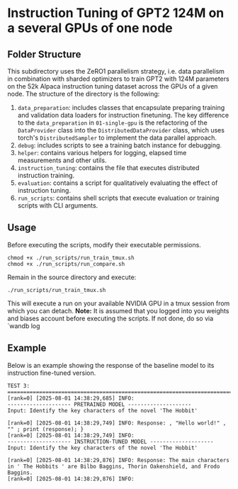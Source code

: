 # Instruction Tuning of GPT2 124M on a several GPUs of one node

## Folder Structure
This subdirectory uses the ZeRO1 parallelism strategy, i.e. data parallelism in combination with sharded optimizers to train GPT2 with 124M parameters on the 52k Alpaca instruction tuning dataset across the GPUs of a given node. 
The structure of the directory is the following:
1. `data_preparation`: includes classes that encapsulate preparing training and validation data loaders for instruction finetuning. The key difference to the `data_preparation` in `01-single-gpu` is the refactoring of the `DataProvider` class into the `DistributedDataProvider` class, which uses torch's `DistributedSampler` to implement the data parallel approach. 
2. `debug`: includes scripts to see a training batch instance for debugging. 
3. `helper`: contains various helpers for logging, elapsed time measurements and other utils.
4. `instruction_tuning`: contains the file that executes distributed instruction training.
5. `evaluation`: contains a script for qualitatively evaluating the effect of instruction tuning.
6. `run_scripts`: contains shell scripts that execute evaluation or training scripts with CLI arguments.

## Usage
Before executing the scripts, modify their executable permissions. 
```
chmod +x ./run_scripts/run_train_tmux.sh
chmod +x ./run_scripts/run_compare.sh
```

Remain in the source directory and execute:
```
./run_scripts/run_train_tmux.sh
```
This will execute a run on your available NVIDIA GPU in a tmux session from which you can detach.
**Note:**
It is assumed that you logged into you weights and biases account before executing the scripts. 
If not done, do so via `wandb log

## Example
Below is an example showing the response of the baseline model to its instruction fine-tuned version. 
```
TEST 3:
================================================================================
[rank=0] [2025-08-01 14:38:29,685] INFO: 
-------------------- PRETRAINED MODEL --------------------
Input: Identify the key characters of the novel 'The Hobbit'

[rank=0] [2025-08-01 14:38:29,749] INFO: Response: , "Hello world!" , "" ; print (response); }
[rank=0] [2025-08-01 14:38:29,749] INFO: 
-------------------- INSTRUCTION-TUNED MODEL --------------------
Input: Identify the key characters of the novel 'The Hobbit'

[rank=0] [2025-08-01 14:38:29,876] INFO: Response: The main characters in ' The Hobbits ' are Bilbo Baggins, Thorin Oakenshield, and Frodo Baggins.
[rank=0] [2025-08-01 14:38:29,876] INFO: 
```
